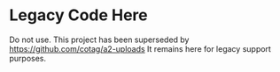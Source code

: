 # Legacy Code Here

Do not use. This project has been superseded by https://github.com/cotag/a2-uploads
It remains here for legacy support purposes.
